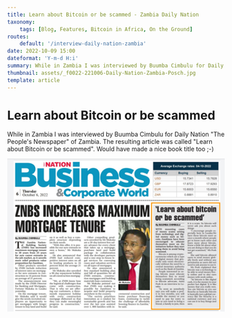 ```yaml
---
title: Learn about Bitcoin or be scammed - Zambia Daily Nation
taxonomy:
    tags: [Blog, Features, Bitcoin in Africa, On the Ground]
routes:
    default: '/interview-daily-nation-zambia'
date: 2022-10-09 15:00
dateformat: 'Y-m-d H:i'
summary: While in Zambia I was interviewed by Buumba Cimbulu for Daily Nation "The People's Newspaper" of Zambia.
thumbnail: assets/_f0022-221006-Daily-Nation-Zambia-Posch.jpg
template: article
---
```



# Learn about Bitcoin or be scammed

While in Zambia I was interviewed by Buumba Cimbulu for Daily Nation "The People's Newspaper" of Zambia. The resulting article was called "Learn about Bitcoin or be scammed". Would have made a nice book title too ;-)

![Article in Daily Nation Zambia, October 6 2022](assets/_f0022-221006-Daily-Nation-Zambia-Posch.jpg)